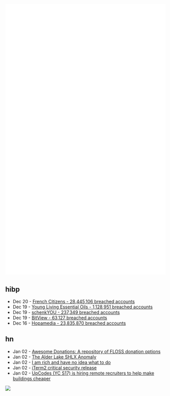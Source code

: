 ![Metrics](https://raw.githubusercontent.com/phixion/phixion/master/metrics.svg)

## hibp

<!--
for https://github.com/phixion/phixion/blob/main/.github/workflows/feeds.yml
-->
<!--START_SECTION:haveibeenpwnd-->
- Dec 20 - [French Citizens - 28,445,106 breached accounts](https://haveibeenpwned.com/PwnedWebsites#FrenchCitizens)
- Dec 19 - [Young Living Essential Oils - 1,128,951 breached accounts](https://haveibeenpwned.com/PwnedWebsites#YoungLivingEssentialOils)
- Dec 19 - [schenkYOU - 237,349 breached accounts](https://haveibeenpwned.com/PwnedWebsites#schenkYOU)
- Dec 19 - [BitView - 63,127 breached accounts](https://haveibeenpwned.com/PwnedWebsites#BitView)
- Dec 16 - [Hopamedia - 23,835,870 breached accounts](https://haveibeenpwned.com/PwnedWebsites#Hopamedia)
<!--END_SECTION:haveibeenpwnd-->

## hn

<!--
for https://github.com/phixion/phixion/blob/main/.github/workflows/feeds.yml
-->
<!--START_SECTION:hn-->
- Jan 02 - [Awesome Donations: A repository of FLOSS donation options](https://github.com/n1trux/awesome-donations)
- Jan 02 - [The Alder Lake SHLX Anomaly](https://tavianator.com/2025/shlx.html)
- Jan 02 - [I am rich and have no idea what to do](https://vinay.sh/i-am-rich-and-have-no-idea-what-to-do-with-my-life/)
- Jan 02 - [iTerm2 critical security release](https://iterm2.com/downloads/stable/iTerm2-3_5_11.changelog)
- Jan 02 - [UpCodes (YC S17) is hiring remote recruiters to help make buildings cheaper](https://up.codes/careers?utm_source=HN)
<!--END_SECTION:hn-->

<!--
for https://yhype.me
-->
![](https://hit.yhype.me/github/profile?user_id=13013670)

